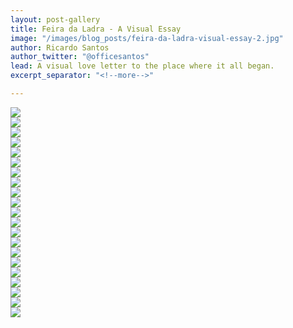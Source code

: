 ```yaml
---
layout: post-gallery
title: Feira da Ladra - A Visual Essay
image: "/images/blog_posts/feira-da-ladra-visual-essay-2.jpg"
author: Ricardo Santos
author_twitter: "@officesantos"
lead: A visual love letter to the place where it all began.
excerpt_separator: "<!--more-->"

---
```


<div class="col-12 col-md-4">
<a href="/images/blog_posts/feira-da-ladra-visual-essay/ladra-visual-essay-stairs.jpg" data-fancybox="post-gallery" >
<img class="std-post-img" src="/images/blog_posts/feira-da-ladra-visual-essay/ladra-visual-essay-stairs.jpg">
</a>
</div>

<div class="col-12">
</div>

<div class="col-12 col-md-8 offset-md-4">
<a href="/images/blog_posts/feira-da-ladra-visual-essay/ladra-visual-essay-zona.jpg" data-fancybox="post-gallery" >
<img class="std-post-img" src="/images/blog_posts/feira-da-ladra-visual-essay/ladra-visual-essay-zona.jpg">
</a>


</div>

<div class="col-12 col-md-8 offset-md-4">
<a href="/images/blog_posts/feira-da-ladra-visual-essay/ladra-visual-essay-clothes.jpg" data-fancybox="post-gallery" >
<img class="std-post-img" src="/images/blog_posts/feira-da-ladra-visual-essay/ladra-visual-essay-clothes.jpg">
</a>
</div>

<div class="col-12 col-md-8">

<a href="/images/blog_posts/feira-da-ladra-visual-essay/ladra-visual-essay-m3.jpg" data-fancybox="post-gallery" >
<img class="std-post-img" src="/images/blog_posts/feira-da-ladra-visual-essay/ladra-visual-essay-m3.jpg">
</a>

</div>


<div class="col-12 col-md-4">

<a href="/images/blog_posts/feira-da-ladra-visual-essay/ladra-visual-essay-window.jpg" data-fancybox="post-gallery" >
<img class="std-post-img" src="/images/blog_posts/feira-da-ladra-visual-essay/ladra-visual-essay-window.jpg">
</a>

</div>


<div class="col-12 col-md-6">

<a href="/images/blog_posts/feira-da-ladra-visual-essay/ladra-visual-essay-eye.jpg" data-fancybox="post-gallery" >
<img class="std-post-img" src="/images/blog_posts/feira-da-ladra-visual-essay/ladra-visual-essay-eye.jpg">
</a>
</div>


<div class="col-12 col-md-6">

<a href="/images/blog_posts/feira-da-ladra-visual-essay/ladra-visual-essay-ne.jpg" data-fancybox="post-gallery" >
<img class="std-post-img" src="/images/blog_posts/feira-da-ladra-visual-essay/ladra-visual-essay-ne.jpg">
</a>

</div>


<div class="col-12">

<a href="/images/blog_posts/feira-da-ladra-visual-essay/ladra-visual-essay-camera.jpg" data-fancybox="post-gallery" >
<img class="std-post-img" src="/images/blog_posts/feira-da-ladra-visual-essay/ladra-visual-essay-camera.jpg">
</a>

</div>


<div class="col-12 col-md-4">

<a href="/images/blog_posts/feira-da-ladra-visual-essay/ladra-visual-essay-muro-2.jpg" data-fancybox="post-gallery" >
<img class="std-post-img" src="/images/blog_posts/feira-da-ladra-visual-essay/ladra-visual-essay-muro-2.jpg">
</a>

</div>


<div class="col-12 col-md-4">

<a href="/images/blog_posts/feira-da-ladra-visual-essay/ladra-visual-essay-dolls.jpg" data-fancybox="post-gallery" >
<img class="std-post-img" src="/images/blog_posts/feira-da-ladra-visual-essay/ladra-visual-essay-dolls.jpg">
</a>

</div>


<div class="col-12 col-md-4">

<a href="/images/blog_posts/feira-da-ladra-visual-essay/ladra-visual-essay-shadow.jpg" data-fancybox="post-gallery" >
<img class="std-post-img" src="/images/blog_posts/feira-da-ladra-visual-essay/ladra-visual-essay-shadow.jpg">
</a>

</div>


<div class="col-12 col-md-8">

<a href="/images/blog_posts/feira-da-ladra-visual-essay/ladra-visual-essay-bourrasque.jpg" data-fancybox="post-gallery" >
<img class="std-post-img" src="/images/blog_posts/feira-da-ladra-visual-essay/ladra-visual-essay-bourrasque.jpg">
</a>

</div>


<div class="col-12 col-md-8 offset-md-4">

<a href="/images/blog_posts/feira-da-ladra-visual-essay/ladra-visual-essay-gun.jpg" data-fancybox="post-gallery" >
<img class="std-post-img" src="/images/blog_posts/feira-da-ladra-visual-essay/ladra-visual-essay-gun.jpg">
</a>

</div>


<div class="col-12 col-md-6">

<a href="/images/blog_posts/feira-da-ladra-visual-essay/ladra-visual-essay-sunglasses.jpg" data-fancybox="post-gallery" >
<img class="std-post-img" src="/images/blog_posts/feira-da-ladra-visual-essay/ladra-visual-essay-sunglasses.jpg">
</a>

</div>


<div class="col-12 col-md-6">

<a href="/images/blog_posts/feira-da-ladra-visual-essay/ladra-visual-essay-books.jpg" data-fancybox="post-gallery" >
<img class="std-post-img" src="/images/blog_posts/feira-da-ladra-visual-essay/ladra-visual-essay-books.jpg">
</a>

</div>


<div class="col-12 col-md-8 offset-md-4">

<a href="/images/blog_posts/feira-da-ladra-visual-essay/ladra-visual-essay-proibido.jpg" data-fancybox="post-gallery" >
<img class="std-post-img" src="/images/blog_posts/feira-da-ladra-visual-essay/ladra-visual-essay-proibido.jpg">
</a>

</div>


<div class="col-12">

<a href="/images/blog_posts/feira-da-ladra-visual-essay/ladra-visual-essay-overview.jpg" data-fancybox="post-gallery" >
<img class="std-post-img" src="/images/blog_posts/feira-da-ladra-visual-essay/ladra-visual-essay-overview.jpg">
</a>

</div>


<div class="col-12 col-md-6">

<a href="/images/blog_posts/feira-da-ladra-visual-essay/ladra-visual-essay-flowers.jpg" data-fancybox="post-gallery" >
<img class="std-post-img" src="/images/blog_posts/feira-da-ladra-visual-essay/ladra-visual-essay-flowers.jpg">
</a>

</div>


<div class="col-12 col-md-5">

<a href="/images/blog_posts/feira-da-ladra-visual-essay/ladra-visual-essay-downhill.jpg" data-fancybox="post-gallery" >
<img class="std-post-img" src="/images/blog_posts/feira-da-ladra-visual-essay/ladra-visual-essay-downhill.jpg">
</a>

</div>


<div class="col-12 col-md-6 offset-md-6">

<a href="/images/blog_posts/feira-da-ladra-visual-essay/ladra-visual-essay-couple.jpg" data-fancybox="post-gallery" >
<img class="std-post-img" src="/images/blog_posts/feira-da-ladra-visual-essay/ladra-visual-essay-couple.jpg">
</a>

</div>


<div class="col-12 col-md-8">

<a href="/images/blog_posts/feira-da-ladra-visual-essay/ladra-visual-essay-glasses.jpg" data-fancybox="post-gallery" >
<img class="std-post-img" src="/images/blog_posts/feira-da-ladra-visual-essay/ladra-visual-essay-glasses.jpg">
</a>
</div>
